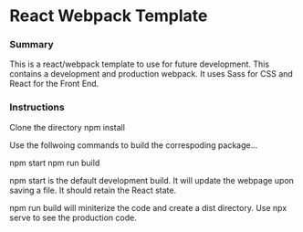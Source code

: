 # React Webpack Template

### Summary

This is a react/webpack template to use for future development.  This contains a development and production webpack.  It uses Sass for CSS and React for the Front End.

 
### Instructions

Clone the directory
npm install


Use the follwoing commands to build the correspoding package...

npm start
npm run build

npm start is the default development build.  It will update the webpage upon saving a file.  It should retain the React state.

npm run build will miniterize the code and create a dist directory.  Use npx serve to see the production code.   